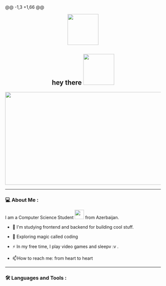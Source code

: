 @@ -1,3 +1,66 @@
<div id="header" align="center">
  <img src="https://i.pinimg.com/originals/ff/d9/b4/ffd9b46366e14141790a80d4922485bf.gif" width="100"/>
</div>
<div id="badges" align="center">
</div>
<div id="profileviews" align="center">
  <img src="https://komarev.com/ghpvc/?username=ThomasYoung&style=flat-square&color=blue" alt=""/>
</div>

<h2 align="center">
  hey there
  <img src="https://i.pinimg.com/originals/72/09/9e/72099e3c457732d395205929c29ef784.gif" width="100px"/>
</h2>

<div align="center">
  <img src="https://i.pinimg.com/originals/54/bd/a3/54bda352b17744efa1f6898040455423.gif" width="600" height="300"/>
</div>

---

### 💻 About Me :
I am a Computer Science Student <img src="https://media.giphy.com/media/WUlplcMpOCEmTGBtBW/giphy.gif" width="30"> from Azerbaijan.
- :telescope: I'm studying frontend and backend for building cool stuff.

- :seedling: Exploring magic called coding

- :zap: In my free time, I play video games and sleepv :v .

- :mailbox:How to reach me: from heart to heart

---

### :hammer_and_wrench: Languages and Tools :

